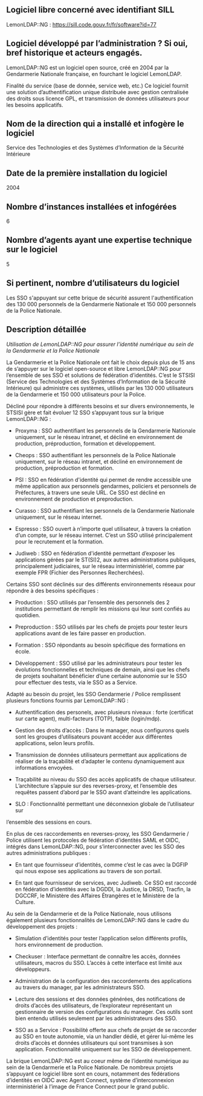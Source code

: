 ## Logiciel libre concerné avec identifiant SILL

LemonLDAP::NG : <https://sill.code.gouv.fr/fr/software?id=77>


## Logiciel développé par l’administration ? Si oui, bref historique et acteurs engagés.

LemonLDAP::NG est un logiciel open source, créé en 2004 par la
Gendarmerie Nationale française, en fourchant le logiciel LemonLDAP.

Finalité du service (base de donnée, service web, etc.)  Ce logiciel
fournit une solution d’authentification unique distribuée avec gestion
centralisée des droits sous licence GPL, et transmission de données
utilisateurs pour les besoins applicatifs.


## Nom de la direction qui a installé et infogère le logiciel

Service des Technologies et des Systèmes d’Information de la Sécurité
Intérieure


## Date de la première installation du logiciel

2004


## Nombre d’instances installées et infogérées

6


## Nombre d’agents ayant une expertise technique sur le logiciel

5


## Si pertinent, nombre d’utilisateurs du logiciel

Les SSO s'appuyant sur cette brique de sécurité assurent
l'authentification des 130 000 personnels de la Gendarmerie Nationale
et 150 000 personnels de la Police Nationale.


## Description détaillée

*Utilisation de LemonLDAP::NG pour assurer l’identité numérique au sein de la Gendarmerie et la Police Nationale*

La Gendarmerie et la Police Nationale ont fait le choix depuis plus de 15 ans
de s’appuyer sur le logiciel open-source et libre LemonLDAP::NG pour l’ensemble
de ses SSO et solutions de fédération d’identités. C’est le STSISI (Service des
Technologies et des Systèmes d’Information de la Sécurité Intérieure) qui
administre ces systèmes, utilisés par les 130 000 utilisateurs de la Gendarmerie et
150 000 utilisateurs pour la Police.

Décliné pour répondre à différents besoins et sur divers
environnements, le STSISI gère et fait évoluer 12 SSO s’appuyant tous
sur la brique LemonLDAP::NG :

-   Proxyma : SSO authentifiant les personnels de la Gendarmerie
    Nationale uniquement, sur le réseau intranet, et décliné en
    environnement de production, préproduction, formation et
    développement.

-   Cheops : SSO authentifiant les personnels de la Police Nationale
    uniquement, sur le réseau intranet, et décliné en environnement de
    production, préproduction et formation.

-   PSI : SSO en fédération d'identité qui permet de rendre accessible
    une même application aux personnels gendarmes, policiers et
    personnels de Préfectures, à travers une seule URL. Ce SSO est
    décliné en environnement de production et preproduction.

-   Curasso : SSO authentifiant les personnels de la Gendarmerie
    Nationale uniquement, sur le réseau internet.

-   Espresso : SSO ouvert à n’importe quel utilisateur, à travers la
    création d’un compte, sur le réseau internet. C’est un SSO utilisé
    principalement pour le recrutement et la formation.

-   Judiweb : SSO en fédération d'identité permettant d’exposer les
    applications gérées par le ST(SI)2, aux autres administrations
    publiques, principalement judiciaires, sur le réseau
    interministériel, comme par exemple FPR (Fichier des Personnes
    Recherchées).

Certains SSO sont déclinés sur des différents environnements réseaux
pour répondre à des besoins spécifiques :

-   Production : SSO utilisés par l’ensemble des personnels des 2
    institutions permettant de remplir les missions qui leur sont
    confiés au quotidien.

-   Preproduction : SSO utilisés par les chefs de projets pour tester
    leurs applications avant de les faire passer en production.

-   Formation : SSO répondants au besoin spécifique des formations en école.

-   Développement : SSO utilisé par les administrateurs pour tester les
    évolutions fonctionnelles et techniques de demain, ainsi que les
    chefs de projets souhaitant bénéficier d’une certaine autonomie sur
    le SSO pour effectuer des tests, via le SSO as a Service.

Adapté au besoin du projet, les SSO Gendarmerie / Police remplissent
plusieurs fonctions fournis par LemonLDAP::NG :

-   Authentification des personels, avec plusieurs niveaux : forte
    (certificat sur carte agent), multi-facteurs (TOTP), faible
    (login/mdp).

-   Gestion des droits d’accès : Dans le manager, nous configurons quels
    sont les groupes d’utilisateurs pouvant accéder aux différentes
    applications, selon leurs profils.

-   Transmission de données utilisateurs permettant aux applications de
    réaliser de la traçabilité et d’adapter le contenu dynamiquement aux
    informations envoyées.

-   Traçabilité au niveau du SSO des accès applicatifs de chaque
    utilisateur. L’architecture s’appuie sur des reverses-proxy, et
    l’ensemble des requêtes passent d’abord par le SSO avant d’atteindre
    les applications.

-   SLO : Fonctionnalité permettant une déconnexion globale de l’utilisateur sur

l’ensemble des sessions en cours.

En plus de ces raccordements en reverses-proxy, les SSO Gendarmerie / Police
utilisent les protocoles de fédération d’identités SAML et OIDC, intégrés dans
LemonLDAP::NG, pour s’interconnecter avec les SSO des autres administrations
publiques :

-   En tant que fournisseur d’identités, comme c’est le cas avec la
    DGFIP qui nous expose ses applications au travers de son portail.

-   En tant que fournisseur de services, avec Judiweb. Ce SSO est
    raccordé en fédération d’identités avec la DGDDI, la Justice, la
    DRSD, Tracfin, la DGCCRF, le Ministère des Affaires Étrangères et le
    Ministère de la Culture.

Au sein de la Gendarmerie et de la Police Nationale, nous utilisons
également plusieurs fonctionnalités de LemonLDAP::NG dans le cadre du
développement des projets :

-   Simulation d’identités pour tester l’application selon différents
    profils, hors environnement de production.

-   Checkuser : Interface permettant de connaître les accès, données
    utilisateurs, macros du SSO. L’accès à cette interface est limité
    aux développeurs.

-   Administration de la configuration des raccordements des
    applications au travers du manager, par les administrateurs SSO.

-   Lecture des sessions et des données générées, des notifications de
    droits d’accès des utilisateurs, de l’explorateur représentant un
    gestionnaire de version des configurations du manager. Ces outils
    sont bien entendu utilisés seulement par les administrateurs des
    SSO.

-   SSO as a Service : Possibilité offerte aux chefs de projet de se
    raccorder au SSO en toute autonomie, via un handler dédié, et gérer
    lui-même les droits d’accès et données utilisateurs qui sont
    transmises à son application. Fonctionnalité uniquement sur les SSO
    de développement.

La brique LemonLDAP::NG est au coeur même de l’identité numérique au
sein de la Gendarmerie et la Police Nationale. De nombreux projets
s’appuyant ce logiciel libre sont en cours, notamment des fédérations
d’identités en OIDC avec Agent Connect, système d’interconnexion
interministériel à l’image de France Connect pour le grand public.


